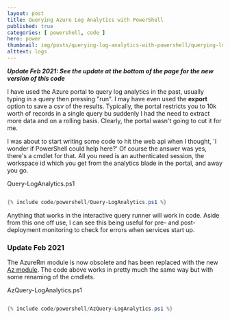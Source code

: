 ```yaml
---
layout: post
title: Querying Azure Log Analytics with PowerShell
published: true 
categories: [ powershell, code ]
hero: power
thumbnail: img/posts/querying-log-analytics-with-powershell/querying-log-analytics-with-powershell-420x255.webp
alttext: logs
---
```


***Update Feb 2021: See the update at the bottom of the page for the new version of this code***

I have used the Azure portal to query log analytics in the past, usually typing in a query then pressing "run". I may have 
even used the **export** option to save a csv of the results. Typically, the portal restricts you to 10k worth of records in 
a single query bu suddenly I had the need to extract more data and on a rolling basis. Clearly, the portal wasn't going to 
cut it for me.

I was about to start writing some code to hit the web api when I thought, 'I wonder if PowerShell could help here?' Of course the 
answer was yes, there's a cmdlet for that. All you need is an authenticated session, the workspace id which you get from the analytics 
blade in the portal, and away you go. 

Query-LogAnalytics.ps1
```powershell

{% include code/powershell/Query-LogAnalytics.ps1 %}

```

Anything that works in the interactive query runner will work in code. Aside from this one off use, I can see this being useful for 
pre- and post-deployment monitoring to check for errors when services start up. 


### Update Feb 2021

The AzureRm module is now obsolete and has been replaced with the new <a href="docs.microsoft.com/en-gb/powershell/azure/">Az module</a>. The code above works in pretty much the same way but with some renaming of the cmdlets. 

AzQuery-LogAnalytics.ps1
```powershell

{% include code/powershell/AzQuery-LogAnalytics.ps1 %}

```
